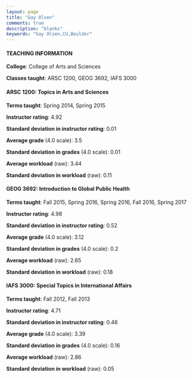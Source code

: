 ```yaml
---
layout: page
title: "Gay Olsen" 
comments: true
description: "blanks"
keywords: "Gay Olsen,CU,Boulder"
---
```

<head>
<script src="https://ajax.googleapis.com/ajax/libs/jquery/2.1.3/jquery.min.js"></script>
<script src="https://dl.dropboxusercontent.com/s/pc42nxpaw1ea4o9/highcharts.js?dl=0"></script>
<!-- <script src="../assets/js/highcharts.js"></script> -->
<style type="text/css">@font-face {
	font-family: "Bebas Neue";
	src: url(https://www.filehosting.org/file/details/544349/BebasNeue Regular.otf) format("opentype");
	}
	h1.Bebas { 
		font-family: "Bebas Neue", Verdana, Tahoma;
	}
</style>
</head>
	   
#### TEACHING INFORMATION

**College**: College of Arts and Sciences

**Classes taught**: ARSC 1200, GEOG 3692, IAFS 3000

#### ARSC 1200: Topics in Arts and Sciences

**Terms taught**: Spring 2014, Spring 2015

**Instructor rating**: 4.92

**Standard deviation in instructor rating**: 0.01

**Average grade** (4.0 scale): 3.5

**Standard deviation in grades** (4.0 scale): 0.01

**Average workload** (raw): 3.44

**Standard deviation in workload** (raw): 0.11

#### GEOG 3692: Introduction to Global Public Health

**Terms taught**: Fall 2015, Spring 2016, Spring 2016, Fall 2016, Spring 2017

**Instructor rating**: 4.98

**Standard deviation in instructor rating**: 0.52

**Average grade** (4.0 scale): 3.12

**Standard deviation in grades** (4.0 scale): 0.2

**Average workload** (raw): 2.65

**Standard deviation in workload** (raw): 0.18

#### IAFS 3000: Special Topics in International Affairs

**Terms taught**: Fall 2012, Fall 2013

**Instructor rating**: 4.71

**Standard deviation in instructor rating**: 0.46

**Average grade** (4.0 scale): 3.39

**Standard deviation in grades** (4.0 scale): 0.16

**Average workload** (raw): 2.86

**Standard deviation in workload** (raw): 0.05

